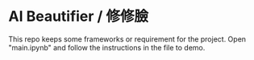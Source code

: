 # AI Beautifier / 修修臉

This repo keeps some frameworks or requirement for the project.
Open "main.ipynb" and follow the instructions in the file to demo.
